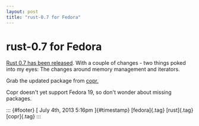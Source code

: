 ```yaml
---
layout: post
title: "rust-0.7 for Fedora"
---
```



rust-0.7 for Fedora
===================

[Rust 0.7 has been
released](https://github.com/mozilla/rust/blob/release-0.7/RELEASES.txt).
With a couple of changes - two things poked into my eyes: The changes
around memory management and iterators.

Grab the updated package from
[copr.](http://copr-fe.cloud.fedoraproject.org/coprs/detail/fabiand/rust/)

Copr doesn't yet support Fedora 19, so don't wonder about missing
packages.

::: {#footer}
[ July 4th, 2013 5:16pm ]{#timestamp} [fedora]{.tag} [rust]{.tag}
[copr]{.tag}
:::
